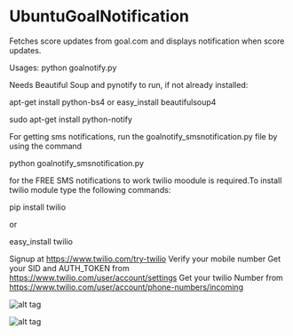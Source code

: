 # UbuntuGoalNotification
Fetches score updates from goal.com and displays notification when score updates.

Usages: python goalnotify.py

Needs Beautiful Soup and pynotify to run, if not already installed:

apt-get install python-bs4
or
easy_install beautifulsoup4

sudo apt-get install python-notify

For getting sms notifications, run the goalnotify_smsnotification.py file by using the command 

python goalnotify_smsnotification.py

for the FREE SMS notifications to work twilio moodule is required.To install twilio module type the following commands:

pip install twilio

or 

easy_install twilio

Signup at https://www.twilio.com/try-twilio
Verify your mobile number
Get your SID and AUTH_TOKEN from https://www.twilio.com/user/account/settings
Get your twilio Number from https://www.twilio.com/user/account/phone-numbers/incoming

![alt tag](https://github.com/williamanaryan/UbuntuGoalNotification/blob/master/sms.png)

![alt tag](https://raw.githubusercontent.com/williamanaryan/UbuntuGoalNotification/master/Screenshot.png)
